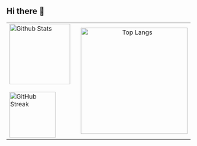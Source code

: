 ## Hi there 👋
<table>
  <tr>
    <td valign="top" align="left" style="padding-right: 20px;">
      <a href="https://github.com/vrwboi">
        <img height="158" align="top" src="https://github-readme-stats.vercel.app/api?username=vrwboi&show_icons=true&theme=omni&count_private=true" alt="Github Stats" />
      </a>
      <br/><br/>
      <a href="https://github.com/vrwboi">
        <img height="120" align="bottom" src="https://streak-stats.demolab.com?user=vrwboi&theme=neon&mode=weekly" alt="GitHub Streak" />
      </a>
    </td>
    <td valign="middle" align="center">
      <a href="https://github.com/anuraghazra/github-readme-stats">
        <img height="278" align="center" src="https://github-readme-stats.vercel.app/api/top-langs/?username=anuraghazra&langs_count=15&layout=pie" alt="Top Langs" />
      </a>
    </td>
  </tr>
</table>

<!--
**vrwboi/vrwboi** is a ✨ _special_ ✨ repository because its `README.md` (this file) appears on your GitHub profile.

Here are some ideas to get you started:


- 🔭 I’m currently working on ...
- 🌱 I’m currently learning ...
- 👯 I’m looking to collaborate on ...
- 🤔 I’m looking for help with ...
- 💬 Ask me about ...
- 📫 How to reach me: ...
- 😄 Pronouns: ...
- ⚡ Fun fact: ...
-->
